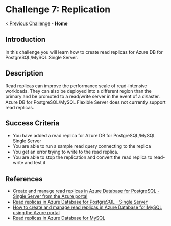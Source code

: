 # Challenge 7: Replication

[< Previous Challenge](./06-private-endpoint.md) - **[Home](../README.md)**


## Introduction
In this challenge you will learn how to create read replicas for Azure DB for PostgreSQL/MySQL Single Server.

## Description
Read replicas can improve the performance scale of read-intensive workloads. They can also be deployed into a different region than the primary and be promoted to a read/write server in the event of a disaster. Azure DB for PostgreSQL/MySQL Flexible Server does not currently support read replicas.

## Success Criteria

* You have added a read replica for Azure DB for PostgreSQL/MySQL Single Server
* You are able to run a sample read query connecting to the replica
* You get an error trying to write to the read replica.
* You are able to stop the replication and convert the read replica to read-write and test it

## References
* [Create and manage read replicas in Azure Database for PostgreSQL - Single Server from the Azure portal](https://docs.microsoft.com/en-us/azure/postgresql/howto-read-replicas-portal)
* [Read replicas in Azure Database for PostgreSQL - Single Server](https://docs.microsoft.com/en-us/azure/postgresql/concepts-read-replicas)
* [How to create and manage read replicas in Azure Database for MySQL using the Azure portal](https://docs.microsoft.com/en-us/azure/mysql/howto-read-replicas-portal)
* [Read replicas in Azure Database for MySQL](https://docs.microsoft.com/en-us/azure/mysql/concepts-read-replicas)

